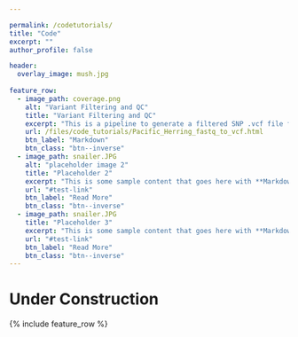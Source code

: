 ```yaml
---

permalink: /codetutorials/
title: "Code"
excerpt: ""
author_profile: false

header:
  overlay_image: mush.jpg
  
feature_row:
  - image_path: coverage.png
    alt: "Variant Filtering and QC"
    title: "Variant Filtering and QC"
    excerpt: "This is a pipeline to generate a filtered SNP .vcf file from raw .fastq files. The approach is designed for whole-genome low coverage sequences from many individuals (over one thousand Pacific herring samples)."
    url: /files/code_tutorials/Pacific_Herring_fastq_to_vcf.html
    btn_label: "Markdown"
    btn_class: "btn--inverse"
  - image_path: snailer.JPG
    alt: "placeholder image 2"
    title: "Placeholder 2"
    excerpt: "This is some sample content that goes here with **Markdown** formatting."
    url: "#test-link"
    btn_label: "Read More"
    btn_class: "btn--inverse"
  - image_path: snailer.JPG
    title: "Placeholder 3"
    excerpt: "This is some sample content that goes here with **Markdown** formatting."
    url: "#test-link"
    btn_label: "Read More"
    btn_class: "btn--inverse"
---
```




# Under Construction

{% include feature_row %}



